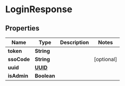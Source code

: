

# LoginResponse

## Properties

Name | Type | Description | Notes
------------ | ------------- | ------------- | -------------
**token** | **String** |  | 
**ssoCode** | **String** |  |  [optional]
**uuid** | [**UUID**](UUID.md) |  | 
**isAdmin** | **Boolean** |  | 





